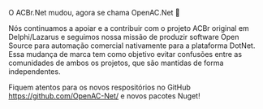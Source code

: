 O ACBr.Net mudou, agora se chama OpenAC.Net 🚀

Nós continuamos a apoiar e a contribuir com o projeto ACBr original em Delphi/Lazarus e seguimos nossa missão de produzir software Open Source para automação comercial nativamente para a plataforma DotNet.
Essa mudança de marca tem como objetivo evitar confusões entre as comunidades de ambos os projetos, que são mantidas de forma independentes.

Fiquem atentos para os novos respositórios no GitHub https://github.com/OpenAC-Net/ e novos pacotes Nuget!
